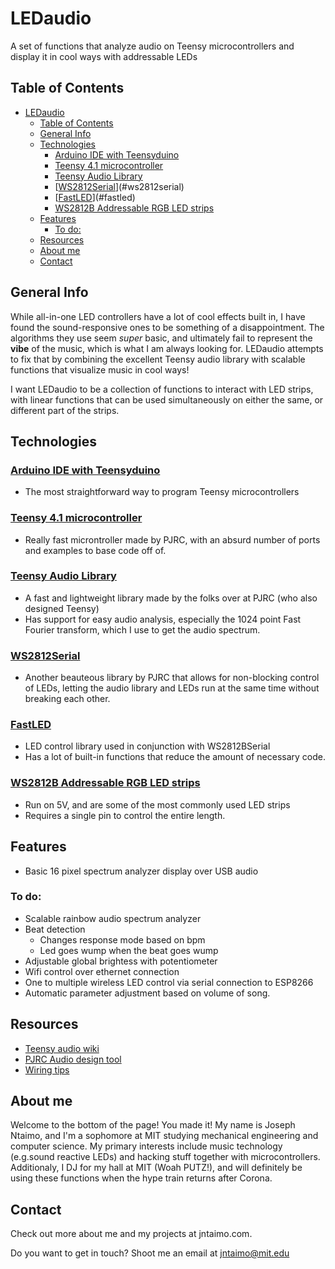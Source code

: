 # LEDaudio
A set of functions that analyze audio on Teensy microcontrollers and display it in cool ways with addressable LEDs

## Table of Contents
- [LEDaudio](#ledaudio)
  - [Table of Contents](#table-of-contents)
  - [General Info](#general-info)
  - [Technologies](#technologies)
    - [Arduino IDE with Teensyduino](#arduino-ide-with-teensyduino)
    - [Teensy 4.1 microcontroller](#teensy-41-microcontroller)
    - [Teensy Audio Library](#teensy-audio-library)
    - [[WS2812Serial]](#ws2812serial)
    - [[FastLED]](#fastled)
    - [WS2812B Addressable RGB LED strips](#ws2812b-addressable-rgb-led-strips)
  - [Features](#features)
    - [To do:](#to-do)
  - [Resources](#resources)
  - [About me](#about-me)
  - [Contact](#contact)
## General Info
While all-in-one LED controllers have a lot of cool effects built in, I have found the sound-responsive ones to be something of a disappointment. The algorithms they use seem *super* basic, and ultimately fail to represent the **vibe** of the music, which is what I am always looking for. LEDaudio attempts to fix that by combining the excellent Teensy audio library with scalable functions that visualize music in cool ways!

I want LEDaudio to be a collection of functions to interact with LED strips, with linear functions that can be used simultaneously on either the same, or different part of the strips.

## Technologies
### [Arduino IDE with Teensyduino][Teensyduino]
  - The most straightforward way to program Teensy microcontrollers
### [Teensy 4.1 microcontroller][Teensy 4.1]
  - Really fast microntroller made by PJRC, with an absurd number of ports and examples to base code off of.
### [Teensy Audio Library][Teensy Audio Wiki]
  - A fast and lightweight library made by the folks over at PJRC (who also designed Teensy)
  - Has support for easy audio analysis, especially the 1024 point Fast Fourier transform, which I use to get the audio spectrum.
### [WS2812Serial]
  - Another beauteous library by PJRC that allows for non-blocking control of LEDs, letting the audio library and LEDs run at the same time without breaking each other.
### [FastLED]
  - LED control library used in conjunction with WS2812BSerial
  - Has a lot of built-in functions that reduce the amount of necessary code.
### [WS2812B Addressable RGB LED strips][WS2812B]
  - Run on 5V, and are some of the most commonly used LED strips
  - Requires a single pin to control the entire length.

## Features
 - Basic 16 pixel spectrum analyzer display over USB audio
### To do:
- Scalable rainbow audio spectrum analyzer
- Beat detection
  - Changes response mode based on bpm
  - Led goes wump when the beat goes wump
- Adjustable global brightess with potentiometer
- Wifi control over ethernet connection
- One to multiple wireless LED control via serial connection to ESP8266
- Automatic parameter adjustment based on volume of song.
## Resources
 - [Teensy audio wiki][Teensy Audio Wiki]
 - [PJRC Audio design tool][Audio Design Tool]
 - [Wiring tips][Adafruit Wiring]
## About me
Welcome to the bottom of the page! You made it! My name is Joseph Ntaimo, and I'm a sophomore at MIT studying mechanical engineering and computer science. My primary interests include music technology (e.g.sound reactive LEDs) and hacking stuff together with microcontrollers. Additionaly, I DJ for my hall at MIT (Woah PUTZ!), and will definitely be using these functions when the hype train returns after Corona.
## Contact
Check out more about me and my projects at jntaimo.com.

Do you want to get in touch? Shoot me an email at jntaimo@mit.edu

[Teensy Audio Wiki]:(https://www.pjrc.com/teensy/td_libs_Audio.html)
[Audio Design Tool]:(https://www.pjrc.com/teensy/gui/index.html)
[Adafruit Wiring]:https://learn.adafruit.com/adafruit-neopixel-uberguide/basic-connections
[Teensyduino]:(https://www.pjrc.com/teensy/teensyduino.html)
[Teensy 4.1]:(https://www.pjrc.com/store/teensy41.html)
[WS2812Serial]:(https://www.pjrc.com/non-blocking-ws2812-led-library/)
[FastLED]:(https://github.com/FastLED/FastLED)
[WS2812B]:(https://microcontrollerslab.com/ws2812b-rgb-led-pinout-working-interfacing-arduino-applications/)